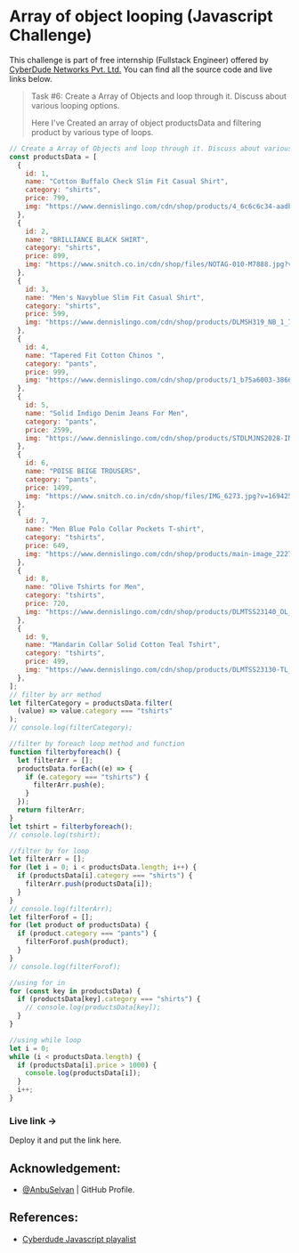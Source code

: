 # Array of object looping (Javascript Challenge)

This challenge is part of free internship (Fullstack Engineer) offered by [CyberDude Networks Pvt. Ltd.](https://cyberdudenetworks.com) You can find all the source code and live links below.

> Task #6: Create a Array of Objects and loop through it. Discuss about various looping options.
>
> Here I've Created an array of object productsData and filtering product by various type of loops.

```js
// Create a Array of Objects and loop through it. Discuss about various looping options.
const productsData = [
  {
    id: 1,
    name: "Cotton Buffalo Check Slim Fit Casual Shirt",
    category: "shirts",
    price: 799,
    img: "https://www.dennislingo.com/cdn/shop/products/4_6c6c6c34-aadb-4294-b7c5-95784455cc9d_720x.jpg?v=1663893926",
  },
  {
    id: 2,
    name: "BRILLIANCE BLACK SHIRT",
    category: "shirts",
    price: 899,
    img: "https://www.snitch.co.in/cdn/shop/files/NOTAG-010-M7888.jpg?v=1685453209&width=1800",
  },
  {
    id: 3,
    name: "Men's Navyblue Slim Fit Casual Shirt",
    category: "shirts",
    price: 599,
    img: "https://www.dennislingo.com/cdn/shop/products/DLMSH319_NB_1_720x.jpg?v=1679661865",
  },
  {
    id: 4,
    name: "Tapered Fit Cotton Chinos ",
    category: "pants",
    price: 999,
    img: "https://www.dennislingo.com/cdn/shop/products/1_b75a6003-3866-4a75-8c28-c265f2e3d768_720x.jpg?v=1663891949",
  },
  {
    id: 5,
    name: "Solid Indigo Denim Jeans For Men",
    category: "pants",
    price: 2599,
    img: "https://www.dennislingo.com/cdn/shop/products/STDLMJNS2028-IN_7_720x.jpg?v=1688983163",
  },
  {
    id: 6,
    name: "POISE BEIGE TROUSERS",
    category: "pants",
    price: 1499,
    img: "https://www.snitch.co.in/cdn/shop/files/IMG_6273.jpg?v=1694259997&width=120",
  },
  {
    id: 7,
    name: "Men Blue Polo Collar Pockets T-shirt",
    category: "tshirts",
    price: 649,
    img: "https://www.dennislingo.com/cdn/shop/products/main-image_2227b736-7985-4259-b7ec-eebe93c5c94e_120x.jpg?v=1693402539",
  },
  {
    id: 8,
    name: "Olive Tshirts for Men",
    category: "tshirts",
    price: 720,
    img: "https://www.dennislingo.com/cdn/shop/products/DLMTSS23140_OL_6_720x.jpg?v=1690265082",
  },
  {
    id: 9,
    name: "Mandarin Collar Solid Cotton Teal Tshirt",
    category: "tshirts",
    price: 499,
    img: "https://www.dennislingo.com/cdn/shop/products/DLMTSS23130-TL_2_720x.jpg?v=1688718408",
  },
];
// filter by arr method
let filterCategory = productsData.filter(
  (value) => value.category === "tshirts"
);
// console.log(filterCategory);

//filter by foreach loop method and function
function filterbyforeach() {
  let filterArr = [];
  productsData.forEach((e) => {
    if (e.category === "tshirts") {
      filterArr.push(e);
    }
  });
  return filterArr;
}
let tshirt = filterbyforeach();
// console.log(tshirt);

//filter by for loop
let filterArr = [];
for (let i = 0; i < productsData.length; i++) {
  if (productsData[i].category === "shirts") {
    filterArr.push(productsData[i]);
  }
}
// console.log(filterArr);
let filterForof = [];
for (let product of productsData) {
  if (product.category === "pants") {
    filterForof.push(product);
  }
}
// console.log(filterForof);

//using for in
for (const key in productsData) {
  if (productsData[key].category === "shirts") {
    // console.log(productsData[key]);
  }
}

//using while loop
let i = 0;
while (i < productsData.length) {
  if (productsData[i].price > 1000) {
    console.log(productsData[i]);
  }
  i++;
}
```

### Live link ->

Deploy it and put the link here.

## Acknowledgement:

- [@AnbuSelvan](https://github.com/anburocky3) | GitHub Profile.

## References:

- [Cyberdude Javascript playalist](https://www.youtube.com/playlist?list=PL73Obo20O_7ihsIM5K-hHYPrcqkkdQcLa)

